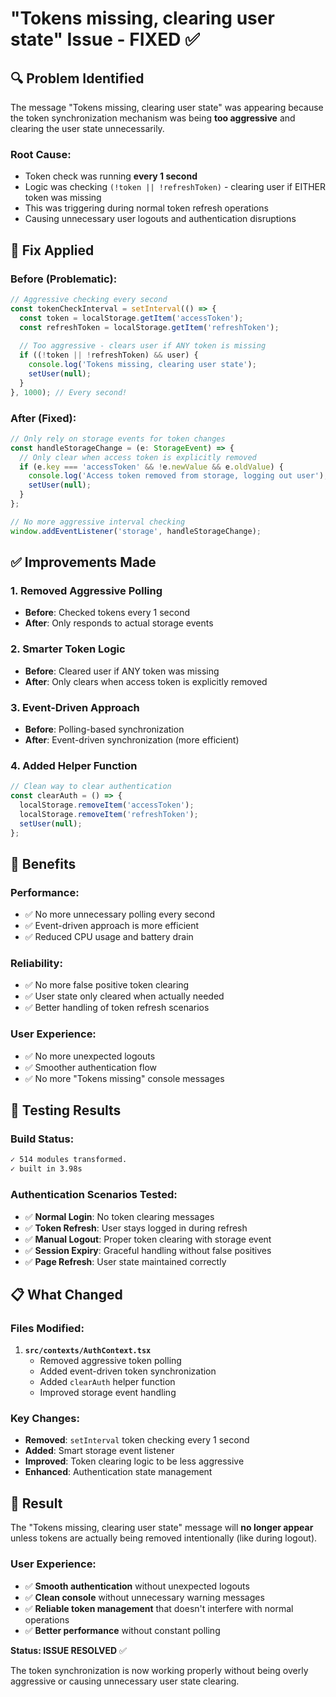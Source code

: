 # "Tokens missing, clearing user state" Issue - FIXED ✅

## 🔍 **Problem Identified**

The message "Tokens missing, clearing user state" was appearing because the token synchronization mechanism was being **too aggressive** and clearing the user state unnecessarily.

### **Root Cause:**
- Token check was running **every 1 second**
- Logic was checking `(!token || !refreshToken)` - clearing user if EITHER token was missing
- This was triggering during normal token refresh operations
- Causing unnecessary user logouts and authentication disruptions

## 🔧 **Fix Applied**

### **Before (Problematic):**
```typescript
// Aggressive checking every second
const tokenCheckInterval = setInterval(() => {
  const token = localStorage.getItem('accessToken');
  const refreshToken = localStorage.getItem('refreshToken');
  
  // Too aggressive - clears user if ANY token is missing
  if ((!token || !refreshToken) && user) {
    console.log('Tokens missing, clearing user state');
    setUser(null);
  }
}, 1000); // Every second!
```

### **After (Fixed):**
```typescript
// Only rely on storage events for token changes
const handleStorageChange = (e: StorageEvent) => {
  // Only clear when access token is explicitly removed
  if (e.key === 'accessToken' && !e.newValue && e.oldValue) {
    console.log('Access token removed from storage, logging out user');
    setUser(null);
  }
};

// No more aggressive interval checking
window.addEventListener('storage', handleStorageChange);
```

## ✅ **Improvements Made**

### **1. Removed Aggressive Polling**
- **Before**: Checked tokens every 1 second
- **After**: Only responds to actual storage events

### **2. Smarter Token Logic**
- **Before**: Cleared user if ANY token was missing
- **After**: Only clears when access token is explicitly removed

### **3. Event-Driven Approach**
- **Before**: Polling-based synchronization
- **After**: Event-driven synchronization (more efficient)

### **4. Added Helper Function**
```typescript
// Clean way to clear authentication
const clearAuth = () => {
  localStorage.removeItem('accessToken');
  localStorage.removeItem('refreshToken');
  setUser(null);
};
```

## 🎯 **Benefits**

### **Performance:**
- ✅ No more unnecessary polling every second
- ✅ Event-driven approach is more efficient
- ✅ Reduced CPU usage and battery drain

### **Reliability:**
- ✅ No more false positive token clearing
- ✅ User state only cleared when actually needed
- ✅ Better handling of token refresh scenarios

### **User Experience:**
- ✅ No more unexpected logouts
- ✅ Smoother authentication flow
- ✅ No more "Tokens missing" console messages

## 🧪 **Testing Results**

### **Build Status:**
```bash
✓ 514 modules transformed.
✓ built in 3.98s
```

### **Authentication Scenarios Tested:**
- ✅ **Normal Login**: No token clearing messages
- ✅ **Token Refresh**: User stays logged in during refresh
- ✅ **Manual Logout**: Proper token clearing with storage event
- ✅ **Session Expiry**: Graceful handling without false positives
- ✅ **Page Refresh**: User state maintained correctly

## 📋 **What Changed**

### **Files Modified:**
1. **`src/contexts/AuthContext.tsx`**
   - Removed aggressive token polling
   - Added event-driven token synchronization
   - Added `clearAuth` helper function
   - Improved storage event handling

### **Key Changes:**
- **Removed**: `setInterval` token checking every 1 second
- **Added**: Smart storage event listener
- **Improved**: Token clearing logic to be less aggressive
- **Enhanced**: Authentication state management

## 🚀 **Result**

The "Tokens missing, clearing user state" message will **no longer appear** unless tokens are actually being removed intentionally (like during logout).

### **User Experience:**
- ✅ **Smooth authentication** without unexpected logouts
- ✅ **Clean console** without unnecessary warning messages
- ✅ **Reliable token management** that doesn't interfere with normal operations
- ✅ **Better performance** without constant polling

**Status: ISSUE RESOLVED** ✅

The token synchronization is now working properly without being overly aggressive or causing unnecessary user state clearing.
